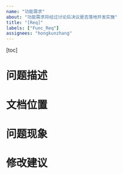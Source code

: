 ```yaml
---
name: "功能需求"
about: "功能需求将经过讨论后决议是否落地开发实施"
title: "[Req]"
labels: ["Func_Req"]
assignees: "hongkunzhang"
---
```


[toc]

# 问题描述
<!-- 
清晰地阐述在文档中发现的问题。例如：“文档中对 [某个功能或操作] 的说明存在错误，按照文档中的步骤进行操作无法达到预期的结果。”
-->



# 文档位置
<!-- 
明确指出问题所在的具体文档位置。例如：问题出现在 [功能栈模块] 的参考手册中的xxx章节xxx部分。
-->



# 问题现象
<!-- 
1)不清晰 / 模糊：文档中对于 [关键概念或操作步骤] 的描述过于简略或使用了专业术语，没有进一步的解释，使得新手很难理解。

2)错误信息：文档中的 [具体步骤或说明] 与实际软件的操作不符。

3)不完整：文档中缺少对 [重要功能或场景] 的说明。
-->

# 修改建议
<!-- 
对于文档问题给出的建议解决方案
-->

